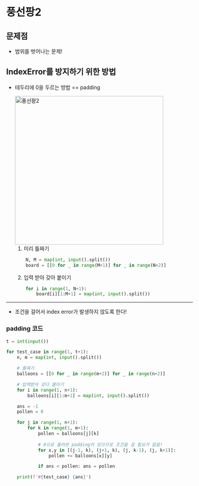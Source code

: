 # 풍선팡2
## 문제점
- 범위를 벗어나는 문제!

## IndexError를 방지하기 위한 방법
- 테두리에 0을 두르는 방법 == padding
    
    <img alt = "풍선팡2" src = "https://github.com/Soobinnni/python_code/assets/111328823/7bb62949-43fe-47f1-be61-1a7e041718d7" width="400px"/>    

    <br>

    1) 미리 틀짜기
    ```python
        N, M = map(int, input().split())
        board = [[0 for _ in range(M+1)] for _ in range(N+2)]
    ``` 
  
    2) 입력 받아 갖아 붙이기
    ```python
        for i in range(1, N+1):
            board[i][1:M+1] = map(int, input().split())
    ``` 
    
---

- 조건을 걸어서 index error가 발생하지 않도록 한다!


### padding 코드
```python
t = int(input())

for test_case in range(1, t+1):
    n, m = map(int, input().split())

    # 틀짜기
    balloons = [[0 for _ in range(m+2)] for _ in range(n+2)]

    # 입력받아 갖다 붙이기
    for i in range(1, n+1):
        balloons[i][1:m+1] = map(int, input().split())

    ans = -1
    pollen = 0

    for j in range(1, n+1):
        for k in range(1, m+1):
            pollen = balloons[j][k]
            
            # 0으로 둘러싼 padding이 있으므로 조건을 걸 필요가 없음!
            for x,y in [(j-1, k), (j+1, k), (j, k-1), (j, k+1)]:
                pollen += balloons[x][y]

            if ans < pollen: ans = pollen

    print(f'#{test_case} {ans}')
```
